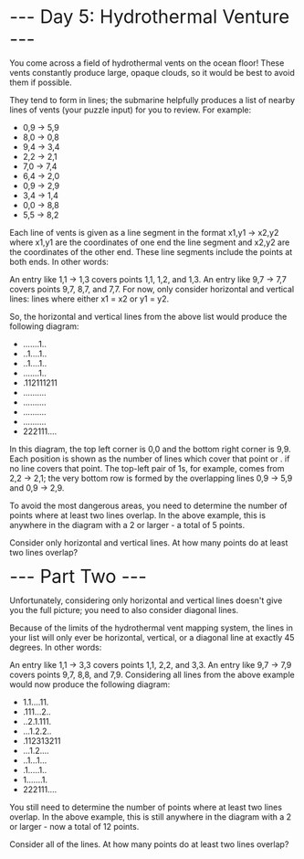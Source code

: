<font size=6>--- Day 5: Hydrothermal Venture ---</font>

You come across a field of hydrothermal vents on the ocean floor! These vents constantly produce large, opaque clouds, so it would be best to avoid them if possible.

They tend to form in lines; the submarine helpfully produces a list of nearby lines of vents (your puzzle input) for you to review. For example:

<ul>
<li>0,9 -> 5,9</li>
<li>8,0 -> 0,8</li>
<li>9,4 -> 3,4</li>
<li>2,2 -> 2,1</li>
<li>7,0 -> 7,4</li>
<li>6,4 -> 2,0</li>
<li>0,9 -> 2,9</li>
<li>3,4 -> 1,4</li>
<li>0,0 -> 8,8</li>
<li>5,5 -> 8,2</li>
</ul>
Each line of vents is given as a line segment in the format x1,y1 -> x2,y2 where x1,y1 are the coordinates of one end the line segment and x2,y2 are the coordinates of the other end. These line segments include the points at both ends. In other words:

An entry like 1,1 -> 1,3 covers points 1,1, 1,2, and 1,3.
An entry like 9,7 -> 7,7 covers points 9,7, 8,7, and 7,7.
For now, only consider horizontal and vertical lines: lines where either x1 = x2 or y1 = y2.

So, the horizontal and vertical lines from the above list would produce the following diagram:

<ul>
<li>.......1..</li>
<li>..1....1..</li>
<li>..1....1..</li>
<li>.......1..</li>
<li>.112111211</li>
<li>..........</li>
<li>..........</li>
<li>..........</li>
<li>..........</li>
<li>222111....</li>
</ul>
In this diagram, the top left corner is 0,0 and the bottom right corner is 9,9. Each position is shown as the number of lines which cover that point or . if no line covers that point. The top-left pair of 1s, for example, comes from 2,2 -> 2,1; the very bottom row is formed by the overlapping lines 0,9 -> 5,9 and 0,9 -> 2,9.

To avoid the most dangerous areas, you need to determine the number of points where at least two lines overlap. In the above example, this is anywhere in the diagram with a 2 or larger - a total of 5 points.

Consider only horizontal and vertical lines. At how many points do at least two lines overlap?

<font size=6>--- Part Two ---</font>

Unfortunately, considering only horizontal and vertical lines doesn't give you the full picture; you need to also consider diagonal lines.

Because of the limits of the hydrothermal vent mapping system, the lines in your list will only ever be horizontal, vertical, or a diagonal line at exactly 45 degrees. In other words:

An entry like 1,1 -> 3,3 covers points 1,1, 2,2, and 3,3.
An entry like 9,7 -> 7,9 covers points 9,7, 8,8, and 7,9.
Considering all lines from the above example would now produce the following diagram:

<ul>
<li>1.1....11.</li>
<li>.111...2..</li>
<li>..2.1.111.</li>
<li>...1.2.2..</li>
<li>.112313211</li>
<li>...1.2....</li>
<li>..1...1...</li>
<li>.1.....1..</li>
<li>1.......1.</li>
<li>222111....</li>
</ul>
You still need to determine the number of points where at least two lines overlap. In the above example, this is still anywhere in the diagram with a 2 or larger - now a total of 12 points.

Consider all of the lines. At how many points do at least two lines overlap?